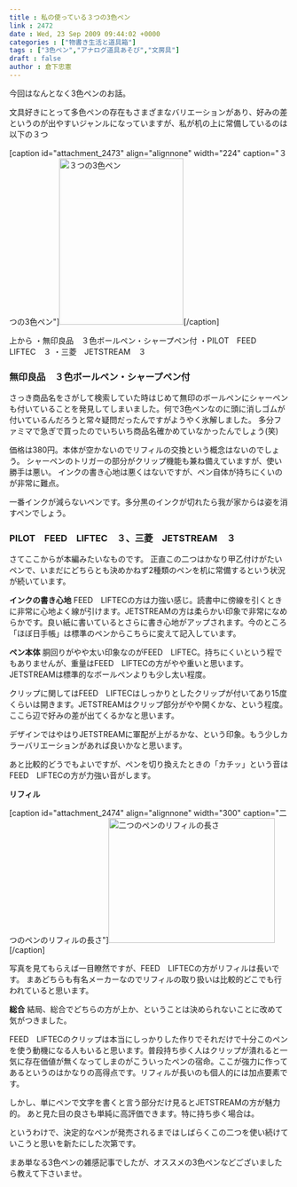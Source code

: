 ```yaml
---
title : 私の使っている３つの3色ペン
link : 2472
date : Wed, 23 Sep 2009 09:44:02 +0000
categories : ["物書き生活と道具箱"]
tags : ["3色ペン","アナログ道具あそび","文房具"]
draft : false
author : 倉下忠憲
---
```


今回はなんとなく3色ペンのお話。

文具好きにとって多色ペンの存在もさまざまなバリエーションがあり、好みの差というのが出やすいジャンルになっていますが、私が机の上に常備しているのは以下の３つ

[caption id="attachment_2473" align="alignnone" width="224" caption="３つの3色ペン"]<img class="size-medium wp-image-2473" title="３つの3色ペン" src="https://rashita.net/blog/wp-content/uploads/2009/09/写真4-224x300.jpg" alt="３つの3色ペン" width="224" height="300" />[/caption]

上から
・無印良品　３色ボールペン・シャープペン付
・PILOT　FEED　LIFTEC　３
・三菱　JETSTREAM　３
<h3>無印良品　３色ボールペン・シャープペン付</h3>
さっき商品名をさがして検索していた時はじめて無印のボールペンにシャーペンも付いていることを発見してしまいました。何で3色ペンなのに頭に消しゴムが付いているんだろうと常々疑問だったんですがようやく氷解しました。
多分ファミマで急ぎで買ったのでいちいち商品名確かめていなかったんでしょう(笑)

価格は380円。本体が空かないのでリフィルの交換という概念はないのでしょう。
シャーペンのトリガーの部分がクリップ機能も兼ね備えていますが、使い勝手は悪い。
インクの書き心地は悪くはないですが、ペン自体が持ちにくいのが非常に難点。

一番インクが減らないペンです。多分黒のインクが切れたら我が家からは姿を消すペンでしょう。
<h3>PILOT　FEED　LIFTEC　３、三菱　JETSTREAM　３</h3>
さてここからが本編みたいなものです。
正直この二つはかなり甲乙付けがたいペンで、いまだにどちらとも決めかねず2種類のペンを机に常備するという状況が続いています。

<strong>インクの書き心地</strong>
FEED　LIFTECの方は力強い感じ。読書中に傍線を引くときに非常に心地よく線が引けます。JETSTREAMの方は柔らかい印象で非常になめらかです。良い紙に書いているとさらに書き心地がアップされます。今のところ「ほぼ日手帳」は標準のペンからこちらに変えて記入しています。

<strong>ペン本体</strong>
胴回りがやや太い印象なのがFEED　LIFTEC。持ちにくいという程でもありませんが、重量はFEED　LIFTECの方がやや重いと思います。
JETSTREAMは標準的なボールペンよりも少し太い程度。

クリップに関してはFEED　LIFTECはしっかりとしたクリップが付いてあり15度くらいは開きます。JETSTREAMはクリップ部分がやや開くかな、という程度。
ここら辺で好みの差が出てくるかなと思います。

デザインではやはりJETSTREAMに軍配が上がるかな、という印象。もう少しカラーバリエーションがあれば良いかなと思います。

あと比較的どうでもよいですが、ペンを切り換えたときの「カチッ」という音はFEED　LIFTECの方が力強い音がします。

<strong>リフィル</strong>

[caption id="attachment_2474" align="alignnone" width="300" caption="二つのペンのリフィルの長さ"]<img class="size-medium wp-image-2474" title="二つのペンのリフィルの長さ" src="https://rashita.net/blog/wp-content/uploads/2009/09/写真8-300x225.jpg" alt="二つのペンのリフィルの長さ" width="300" height="225" />[/caption]

写真を見てもらえば一目瞭然ですが、FEED　LIFTECの方がリフィルは長いです。
まあどちらも有名メーカーなのでリフィルの取り扱いは比較的どこでも行われていると思います。

<strong>総合</strong>
結局、総合でどちらの方が上か、ということは決められないことに改めて気がつきました。

FEED　LIFTECのクリップは本当にしっかりした作りでそれだけで十分このペンを使う動機になる人もいると思います。普段持ち歩く人はクリップが潰れると一気に存在価値が無くなってしまのがこういったペンの宿命。ここが強力に作ってあるというのはかなりの高得点です。リフィルが長いのも個人的には加点要素です。

しかし、単にペンで文字を書くと言う部分だけ見るとJETSTREAMの方が魅力的。
あと見た目の良さも単純に高評価できます。特に持ち歩く場合は。

というわけで、決定的なペンが発売されるまではしばらくこの二つを使い続けていこうと思いを新たにした次第です。

まあ単なる3色ペンの雑感記事でしたが、オススメの3色ペンなどございましたら教えて下さいませ。